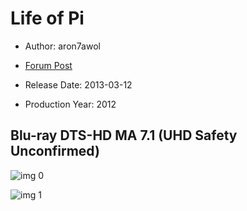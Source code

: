 # Life of Pi

* Author: aron7awol

* [Forum Post](https://www.avsforum.com/threads/bass-eq-for-filtered-movies.2995212/post-57967674)

* Release Date: 2013-03-12
* Production Year: 2012

## Blu-ray DTS-HD MA 7.1 (UHD Safety Unconfirmed)

![img 0](https://i.imgur.com/AyXuuvu.jpg)

![img 1](https://i.imgur.com/fppRv19.png)

